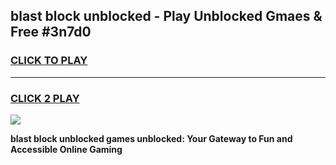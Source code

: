 
## blast block unblocked - Play Unblocked Gmaes & Free #3n7d0
<h3>
<a href="https://news.freeplayer.one?title=blast_block_unblocked&ref=24F">CLICK TO PLAY</a></h3>
<hr>

<h3>
<a href="https://news.freeplayer.one?title=blast_block_unblocked&ref=24F">CLICK 2 PLAY</a>
  
</h3>

<a href="https://news.freeplayer.one?title=blast_block_unblocked&ref=24F/"><img src="https://clearcache.store/games.png"></a>


**blast block unblocked games unblocked: Your Gateway to Fun and Accessible Online Gaming**
